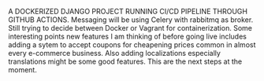 A DOCKERIZED DJANGO PROJECT RUNNING CI/CD PIPELINE THROUGH GITHUB ACTIONS. Messaging will be using  Celery with rabbitmq as broker. Still trying to decide between Docker or Vagrant for containerization. Some interesting points new features I am thinking of before going live includes adding a sytem to accept coupons for cheapening prices common in almost every e-commerce business. Also adding localizations especially translations might be some good features. This are the next steps at the moment.
